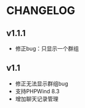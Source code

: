 CHANGELOG
=========================

v1.1.1
-------------------------
*	修正bug：只显示一个群组

v1.1
-------------------------

*	修正无法显示群组bug
*	支持PHPWind 8.3
*	增加聊天记录管理
